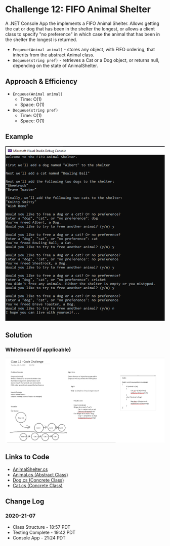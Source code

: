 # Challenge 12: FIFO Animal Shelter

A .NET Console App the implements a FIFO Animal Shelter. Allows getting the cat or dog that has been in the shelter the longest, or allows a client class to specify "no preference" in which case the animal that has been in the shelter the longest is returned.

- `Enqueue(Animal animal)` - stores any object, with FIFO ordering, that inherits from the abstract Animal class.
- `Dequeue(string pref)` - retrieves a Cat or a Dog object, or returns null, depending on the state of AnimalShelter.

## Approach & Efficiency

- `Enqueue(Animal animal)`
    - Time: O(1)
    - Space: O(1)
- `Dequeue(string pref)`
    - Time: O(1)
    - Space: O(1)

## Example

![FIFO Animal Shelter - Screenshot](../../assets/CC12-FIFOAnimalShelter-Example.png)

## Solution

### Whiteboard (if applicable)

![FIFO Animal Shelter - Enqueue() - WB](../../assets/CC12-FIFOAnimalShelter-Enqueue-WB.png)

## Links to Code

- [AnimalShelter.cs](Classes/AnimalShelter.cs)
- [Animal.cs (Abstract Class)](Classes/Animal.cs)
- [Dog.cs (Concrete Class)](Classes/Dog.cs)
- [Cat.cs (Concrete Class)](Classes/Cat.cs)

## Change Log

### 2020-21-07
- Class Structure - 18:57 PDT
- Testing Complete - 19:42 PDT
- Console App - 21:24 PDT